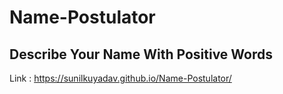 # Name-Postulator
## Describe Your Name With Positive Words
Link : https://sunilkuyadav.github.io/Name-Postulator/
